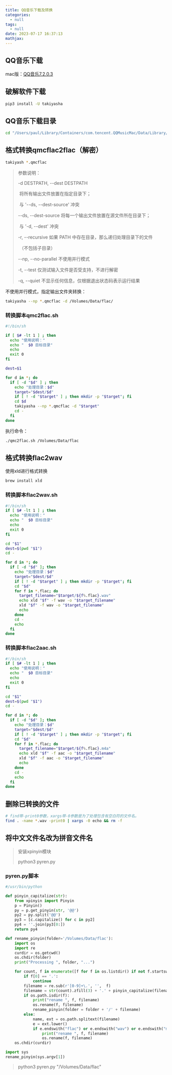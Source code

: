 ```yaml
---
title: QQ音乐下载及转换
categories:
  - null
tags:
  - null
date: 2023-07-17 16:37:13
mathjax:
---
```


## QQ音乐下载

mac版：[QQ音乐7.2.0.3](https://www.xue51.com/mac/61958.html#xzdz)

## 破解软件下载

```bash
pip3 install -U takiyasha
```

## QQ音乐下载目录

``` bash 
cd "/Users/paul/Library/Containers/com.tencent.QQMusicMac/Data/Library/Application Support/QQMusicMac/iQmc" 
```

<!--more-->

## 格式转换qmcflac2flac（解密）

```bash
takiyash *.qmcflac
```

> 参数说明：
>
>  -d DESTPATH, --dest DESTPATH
>
> ​            将所有输出文件放置在指定目录下；
>
> ​            与 '--ds, --dest-source' 冲突
>
>  --ds, --dest-source  将每一个输出文件放置在源文件所在目录下；
>
> ​            与 '-d, --dest' 冲突
>
>  -r, --recursive    如果 PATH 中存在目录，那么递归处理目录下的文件
>
> ​            （不包括子目录）
>
>  --np, --no-parallel  不使用并行模式
>
>  -t, --test      仅测试输入文件是否受支持，不进行解密
>
>  -q, --quiet      不显示任何信息，仅根据退出状态码表示运行结果



不使用并行模式，指定输出文件夹转换：

```bash
takiyasha --np *.qmcflac -d /Volumes/Data/flac/
```

### 转换脚本qmc2flac.sh

```bash
#!/bin/sh

if [ $# -lt 1 ] ; then
  echo "使用说明："
  echo "  $0 目标目录"
  echo
  exit 0
fi

dest=$1

for d in *; do
  if [ -d "$d" ] ; then
    echo "处理目录：$d"
    target="$dest/$d"
    if [ ! -d "$target" ] ; then mkdir -p "$target"; fi
    cd $d
    takiyasha --np *.qmcflac -d "$target"
    cd -
  fi
done
```

执行命令：

```bash
./qmc2flac.sh /Volumes/Data/flac
```

## 格式转换flac2wav

使用xld进行格式转换

```bash
brew install xld
```

### 转换脚本flac2wav.sh

```bash
#!/bin/sh
if [ $# -lt 1 ] ; then
  echo "使用说明："
  echo "  $0 目标目录"
  echo
  exit 0
fi

cd "$1"
dest=$(pwd "$1")
cd -

for d in *; do
  if [ -d "$d" ]; then
    echo "处理目录：$d"
    target="$dest/$d"
    if [ ! -d "$target" ] ; then mkdir -p "$target"; fi
    cd "$d"
    for f in *.flac; do
      target_filename="$target/${f%.flac}.wav"
      echo xld "$f" -f wav -o "$target_filename"
      xld "$f" -f wav -o "$target_filename"
      echo
    done
    cd -
    echo
  fi
done
```

### 转换脚本flac2aac.sh

```bash
#!/bin/sh
if [ $# -lt 1 ] ; then
  echo "使用说明："
  echo "  $0 目标目录"
  echo
  exit 0
fi

cd "$1"
dest=$(pwd "$1")
cd -

for d in *; do
  if [ -d "$d" ]; then
    echo "处理目录：$d"
    target="$dest/$d"
    if [ ! -d "$target" ] ; then mkdir -p "$target"; fi
    cd "$d"
    for f in *.flac; do
      target_filename="$target/${f%.flac}.m4a"
      echo xld "$f" -f aac -o "$target_filename"
      xld "$f" -f aac -o "$target_filename"
      echo
    done
    cd -
    echo
  fi
done
```

## 删除已转换的文件

```bash
# find带-print0参数，xargs带-0参数是为了处理包含有空白符的文件名。
find . -name *.wav -print0 | xargs -0 echo && rm -f
```

## 将中文文件名改为拼音文件名

> 安装xpinyin模块
>
> python3 pyren.py

### pyren.py脚本

```python
#/usr/bin/python

def pinyin_capitalize(str):
    from xpinyin import Pinyin
    p = Pinyin()
    py = p.get_pinyin(str, '@@')
    py2 = py.split('@@')
    py3 = [c.capitalize() for c in py2]
    py4 = ''.join(py3[0:])
    return py4

def rename_pinyin(folder='/Volumes/Data/flac'):
    import os
    import re
    curdir = os.getcwd()
    os.chdir(folder)
    print("Processing ", folder, "...")

    for count, f in enumerate([f for f in os.listdir() if not f.startswith('.')]):
        if f[0] == '.':
            continue
        filename = re.sub(r'[0-9]+\.', '',  f)
        filename = str(count).zfill(3) + '.' + pinyin_capitalize(filename) #
        if os.path.isdir(f):
            print("rename ", f, filename)
            os.rename(f, filename)
            rename_pinyin(folder = folder + '/' + filename)
        else:
            name, ext = os.path.splitext(filename)
            e = ext.lower()
            if e.endswith("flac") or e.endswith("wav") or e.endswith("m4a"):
                print("rename ", f, filename)
                os.rename(f, filename)
    os.chdir(curdir)

import sys
rename_pinyin(sys.argv[1])

```

> python3 pyren.py "/Volumes/Data/flac"
